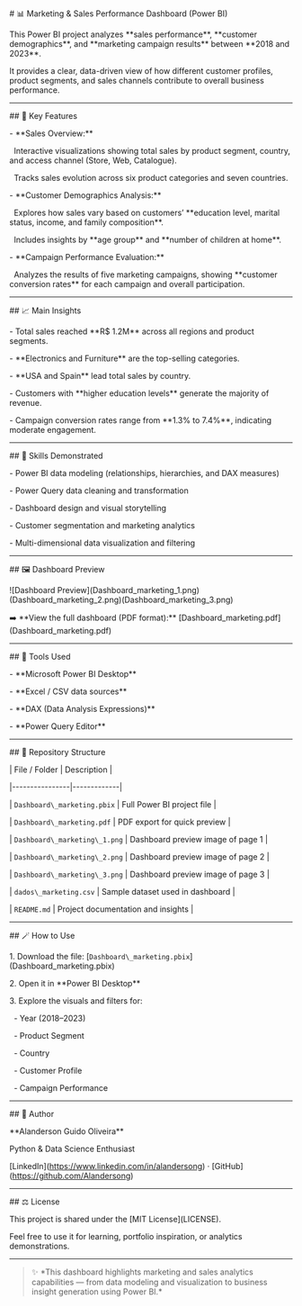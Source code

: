 \# 📊 Marketing \& Sales Performance Dashboard (Power BI)



This Power BI project analyzes \*\*sales performance\*\*, \*\*customer demographics\*\*, and \*\*marketing campaign results\*\* between \*\*2018 and 2023\*\*.  

It provides a clear, data-driven view of how different customer profiles, product segments, and sales channels contribute to overall business performance.



---



\## 🚀 Key Features



\- \*\*Sales Overview:\*\*  

&nbsp; Interactive visualizations showing total sales by product segment, country, and access channel (Store, Web, Catalogue).  

&nbsp; Tracks sales evolution across six product categories and seven countries.



\- \*\*Customer Demographics Analysis:\*\*  

&nbsp; Explores how sales vary based on customers’ \*\*education level, marital status, income, and family composition\*\*.  

&nbsp; Includes insights by \*\*age group\*\* and \*\*number of children at home\*\*.



\- \*\*Campaign Performance Evaluation:\*\*  

&nbsp; Analyzes the results of five marketing campaigns, showing \*\*customer conversion rates\*\* for each campaign and overall participation.



---



\## 📈 Main Insights



\- Total sales reached \*\*R$ 1.2M\*\* across all regions and product segments.  

\- \*\*Electronics and Furniture\*\* are the top-selling categories.  

\- \*\*USA and Spain\*\* lead total sales by country.  

\- Customers with \*\*higher education levels\*\* generate the majority of revenue.  

\- Campaign conversion rates range from \*\*1.3% to 7.4%\*\*, indicating moderate engagement.



---



\## 🧠 Skills Demonstrated



\- Power BI data modeling (relationships, hierarchies, and DAX measures)  

\- Power Query data cleaning and transformation  

\- Dashboard design and visual storytelling  

\- Customer segmentation and marketing analytics  

\- Multi-dimensional data visualization and filtering



---



\## 🖼️ Dashboard Preview



!\[Dashboard Preview](Dashboard\_marketing\_1.png)(Dashboard\_marketing\_2.png)(Dashboard\_marketing\_3.png)



➡️ \*\*View the full dashboard (PDF format):\*\* \[Dashboard\_marketing.pdf](Dashboard\_marketing.pdf)



---



\## 🧰 Tools Used



\- \*\*Microsoft Power BI Desktop\*\*  

\- \*\*Excel / CSV data sources\*\*  

\- \*\*DAX (Data Analysis Expressions)\*\*  

\- \*\*Power Query Editor\*\*



---



\## 📁 Repository Structure



| File / Folder | Description |

|----------------|-------------|

| `Dashboard\_marketing.pbix` | Full Power BI project file |

| `Dashboard\_marketing.pdf` | PDF export for quick preview |

| `Dashboard\_marketing\_1.png` | Dashboard preview image of page 1 |

| `Dashboard\_marketing\_2.png` | Dashboard preview image of page 2 |

| `Dashboard\_marketing\_3.png` | Dashboard preview image of page 3 |

| `dados\_marketing.csv` | Sample dataset used in dashboard |

| `README.md` | Project documentation and insights |



---



\## 🪄 How to Use



1\. Download the file: \[`Dashboard\_marketing.pbix`](Dashboard\_marketing.pbix)  

2\. Open it in \*\*Power BI Desktop\*\*  

3\. Explore the visuals and filters for:

&nbsp;  - Year (2018–2023)  

&nbsp;  - Product Segment  

&nbsp;  - Country  

&nbsp;  - Customer Profile  

&nbsp;  - Campaign Performance  



---



\## 📌 Author



\*\*Alanderson Guido Oliveira\*\*

Python \& Data Science Enthusiast

\[LinkedIn](https://www.linkedin.com/in/alandersong) · \[GitHub](https://github.com/Alandersong)



---



\## ⚖️ License



This project is shared under the \[MIT License](LICENSE).  

Feel free to use it for learning, portfolio inspiration, or analytics demonstrations.



---



> ✨ \*This dashboard highlights marketing and sales analytics capabilities — from data modeling and visualization to business insight generation using Power BI.\*



